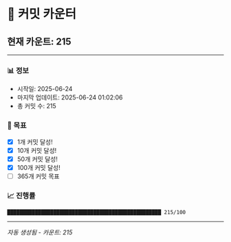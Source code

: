 # 🔢 커밋 카운터

## 현재 카운트: 215

---

### 📊 정보
- 시작일: 2025-06-24
- 마지막 업데이트: 2025-06-24 01:02:06
- 총 커밋 수: 215

### 🎯 목표
- [x] 1개 커밋 달성!
- [x] 10개 커밋 달성!
- [x] 50개 커밋 달성!
- [x] 100개 커밋 달성!
- [ ] 365개 커밋 목표

### 📈 진행률
```
██████████████████████████████████████████████████ 215/100
```

---
*자동 생성됨 - 카운트: 215*
